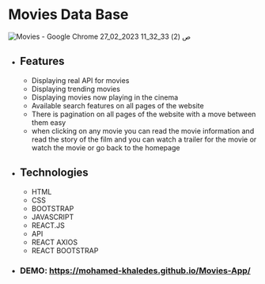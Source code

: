 # Movies Data Base
![Movies - Google Chrome 27_02_2023 11_32_33 ص (2)](https://github.com/mohamed-khaledes/Movies-DB/assets/83855189/6263346e-905f-40f5-9bf0-299cef880729)

- ## Features
  - Displaying real API for movies 
  - Displaying trending movies 
  - Displaying movies now playing in the cinema
  - Available search features on all pages of the website
  - There is pagination on all pages of the website with a move between them easy
  - when clicking on any movie you can read the movie information and read the story of the film and you can  watch a trailer for the movie
    or watch the movie or go back to the homepage
   
 - ## Technologies
    - HTML
    - CSS
    - BOOTSTRAP
    - JAVASCRIPT
    - REACT.JS
    - API
    - REACT AXIOS
    - REACT BOOTSTRAP
    
  - ### DEMO: https://mohamed-khaledes.github.io/Movies-App/

